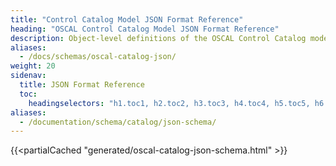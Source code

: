 ```yaml
---
title: "Control Catalog Model JSON Format Reference"
heading: "OSCAL Control Catalog Model JSON Format Reference"
description: Object-level definitions of the OSCAL Control Catalog model JSON format.
aliases:
  - /docs/schemas/oscal-catalog-json/
weight: 20
sidenav:
  title: JSON Format Reference
  toc:
    headingselectors: "h1.toc1, h2.toc2, h3.toc3, h4.toc4, h5.toc5, h6.toc6"
aliases:
  - /documentation/schema/catalog/json-schema/
---
```


{{<partialCached "generated/oscal-catalog-json-schema.html" >}}
